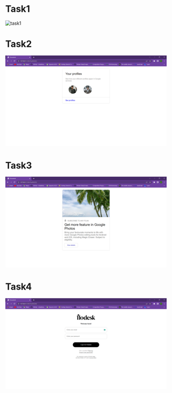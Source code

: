 # Task1
![task1](https://drive.google.com/file/d/1THiXLADLFeLKelsP6wjfrDsfwIZMZMMD/view?usp=drive_link)

# Task2
![task2](./outputSS/task2.png)

# Task3
![task3](./outputSS/task3.png)

# Task4
![task4](./outputSS/task4.png)
